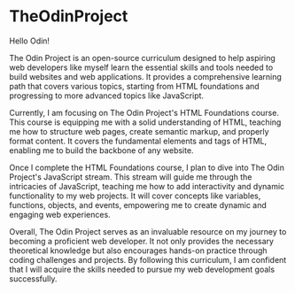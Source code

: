 # TheOdinProject
Hello Odin!

The Odin Project is an open-source curriculum designed to help aspiring web developers like myself learn the essential skills and tools needed to build websites and web applications. It provides a comprehensive learning path that covers various topics, starting from HTML foundations and progressing to more advanced topics like JavaScript.

Currently, I am focusing on The Odin Project's HTML Foundations course. This course is equipping me with a solid understanding of HTML, teaching me how to structure web pages, create semantic markup, and properly format content. It covers the fundamental elements and tags of HTML, enabling me to build the backbone of any website.

Once I complete the HTML Foundations course, I plan to dive into The Odin Project's JavaScript stream. This stream will guide me through the intricacies of JavaScript, teaching me how to add interactivity and dynamic functionality to my web projects. It will cover concepts like variables, functions, objects, and events, empowering me to create dynamic and engaging web experiences.

Overall, The Odin Project serves as an invaluable resource on my journey to becoming a proficient web developer. It not only provides the necessary theoretical knowledge but also encourages hands-on practice through coding challenges and projects. By following this curriculum, I am confident that I will acquire the skills needed to pursue my web development goals successfully.
